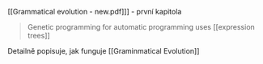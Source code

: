 [[Grammatical evolution - new.pdf]]] - první kapitola

> Genetic programming for automatic programming uses [[expression trees]]

Detailně popisuje, jak funguje [[Graminmatical Evolution]]